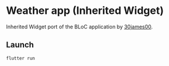 # Weather app (Inherited Widget)

Inherited Widget port of the BLoC application by [30james00](https://github.com/30james00).

## Launch

```flutter run```